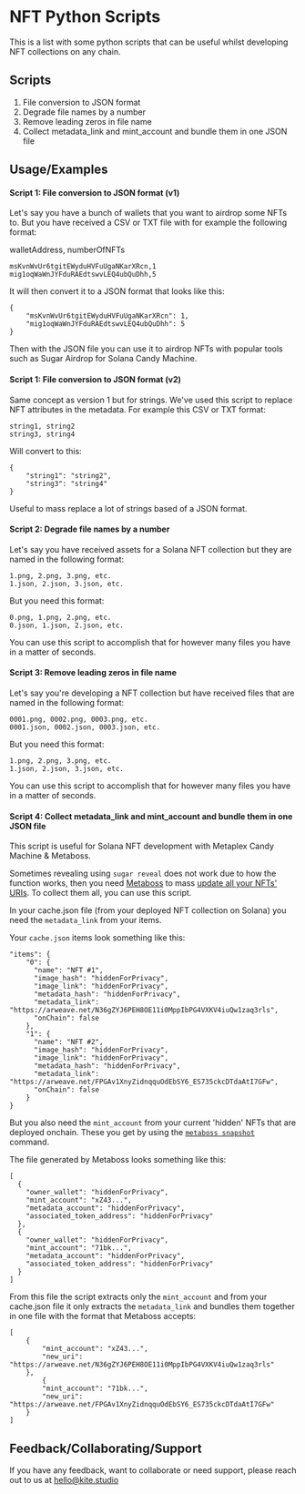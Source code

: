 
# NFT Python Scripts

This is a list with some python scripts that can be useful whilst developing NFT collections on any chain.


## Scripts

1. File conversion to JSON format
1. Degrade file names by a number
1. Remove leading zeros in file name
1. Collect metadata_link and mint_account and bundle them in one JSON file 


## Usage/Examples

#### Script 1: File conversion to JSON format (v1)

Let's say you have a bunch of wallets that you want to airdrop some NFTs to. But you have received a CSV or TXT file with for example the following format:

walletAddress, numberOfNFTs
```
msKvnWvUr6tgitEWyduHVFuUgaNKarXRcn,1
mig1oqWaWnJYFduRAEdtswvLEQ4ubQuDhh,5
```
It will then convert it to a JSON format that looks like this:
```
{
    "msKvnWvUr6tgitEWyduHVFuUgaNKarXRcn": 1,
    "mig1oqWaWnJYFduRAEdtswvLEQ4ubQuDhh": 5
}
```
Then with the JSON file you can use it to airdrop NFTs with popular tools such as Sugar Airdrop for Solana Candy Machine.

#### Script 1: File conversion to JSON format (v2)
Same concept as version 1 but for strings. We've used this script to replace NFT attributes in the metadata.
For example this CSV or TXT format:
```
string1, string2
string3, string4
```
Will convert to this:
```
{
    "string1": "string2",
    "string3": "string4"
}
```
Useful to mass replace a lot of strings based of a JSON format.

#### Script 2: Degrade file names by a number
Let's say you have received assets for a Solana NFT collection but they are named in the following format:
```
1.png, 2.png, 3.png, etc.
1.json, 2.json, 3.json, etc.
```
But you need this format:
```
0.png, 1.png, 2.png, etc.
0.json, 1.json, 2.json, etc.
```
You can use this script to accomplish that for however many files you have in a matter of seconds.

#### Script 3: Remove leading zeros in file name
Let's say you're developing a NFT collection but have received files that are named in the following format:
```
0001.png, 0002.png, 0003.png, etc.
0001.json, 0002.json, 0003.json, etc.
```
But you need this format:
```
1.png, 2.png, 3.png, etc.
1.json, 2.json, 3.json, etc.
```
You can use this script to accomplish that for however many files you have in a matter of seconds.

#### Script 4: Collect metadata_link and mint_account and bundle them in one JSON file
This script is useful for Solana NFT development with Metaplex Candy Machine & Metaboss.

Sometimes revealing using ```sugar reveal``` does not work due to how the function works, then you need [Metaboss](https://metaboss.rs/overview.html) to mass [update all your NFTs' URIs](https://metaboss.rs/update.html). To collect them all, you can use this script.

In your cache.json file (from your deployed NFT collection on Solana) you need the ```metadata_link``` from your items.

Your ```cache.json``` items look something like this:
```
"items": {
    "0": {
      "name": "NFT #1",
      "image_hash": "hiddenForPrivacy",
      "image_link": "hiddenForPrivacy",
      "metadata_hash": "hiddenForPrivacy",
      "metadata_link": "https://arweave.net/N36gZYJ6PEH8OE11i0MppIbPG4VXKV4iuQw1zaq3rls",
      "onChain": false
    },
    "1": {
      "name": "NFT #2",
      "image_hash": "hiddenForPrivacy",
      "image_link": "hiddenForPrivacy",
      "metadata_hash": "hiddenForPrivacy",
      "metadata_link": "https://arweave.net/FPGAv1XnyZidnqquOdEbSY6_ES735ckcDTdaAtI7GFw",
      "onChain": false
    }
}
```
But you also need the ```mint_account``` from your current 'hidden' NFTs that are deployed onchain. These you get by using the [```metaboss snapshot```](https://metaboss.rs/snapshot.html) command.

The file generated by Metaboss looks something like this:
```
[
  {
    "owner_wallet": "hiddenForPrivacy",
    "mint_account": "xZ43...",
    "metadata_account": "hiddenForPrivacy",
    "associated_token_address": "hiddenForPrivacy"
  },
  {
    "owner_wallet": "hiddenForPrivacy",
    "mint_account": "71bk...",
    "metadata_account": "hiddenForPrivacy",
    "associated_token_address": "hiddenForPrivacy"
  }
]
```
From this file the script extracts only the ```mint_account``` and from your cache.json file it only extracts the ```metadata_link``` and bundles them together in one file with the format that Metaboss accepts:
```
[
    {
        "mint_account": "xZ43...",
        "new_uri": "https://arweave.net/N36gZYJ6PEH8OE11i0MppIbPG4VXKV4iuQw1zaq3rls"
    },
        {
        "mint_account": "71bk...",
        "new_uri": "https://arweave.net/FPGAv1XnyZidnqquOdEbSY6_ES735ckcDTdaAtI7GFw"
    }
]
```

## Feedback/Collaborating/Support

If you have any feedback, want to collaborate or need support, please reach out to us at hello@kite.studio

